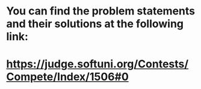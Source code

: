 
# You can find the problem statements and their solutions at the following link:
# https://judge.softuni.org/Contests/Compete/Index/1506#0
